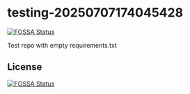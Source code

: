 # testing-20250707174045428
[![FOSSA Status](https://app.fossa.com/api/projects/git%2Bgithub.com%2Fkirogum%2Ftesting-20250707174045428.svg?type=shield)](https://app.fossa.com/projects/git%2Bgithub.com%2Fkirogum%2Ftesting-20250707174045428?ref=badge_shield)

Test repo with empty requirements.txt


## License
[![FOSSA Status](https://app.fossa.com/api/projects/git%2Bgithub.com%2Fkirogum%2Ftesting-20250707174045428.svg?type=large)](https://app.fossa.com/projects/git%2Bgithub.com%2Fkirogum%2Ftesting-20250707174045428?ref=badge_large)